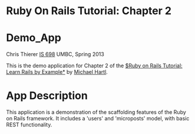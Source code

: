 # Ruby On Rails Tutorial: Chapter 2
# Demo_App

Chris Thierer
[IS 698](http://zaad2.umbc.edu/class/651w/rorchap2-2.html)
UMBC, Spring 2013

This is the demo application for Chapter 2 of the 
[$Ruby on Rails Tutorial: Learn Rails by Example*](http://railstutorial.org/) by 
[Michael Hartl](http://micahelhartl.com/).

# App Description

This application is a demonstration of the scaffolding features of the Ruby on Rails 
framework. It includes a 'users' and 'microposts' model, with basic REST functionality.